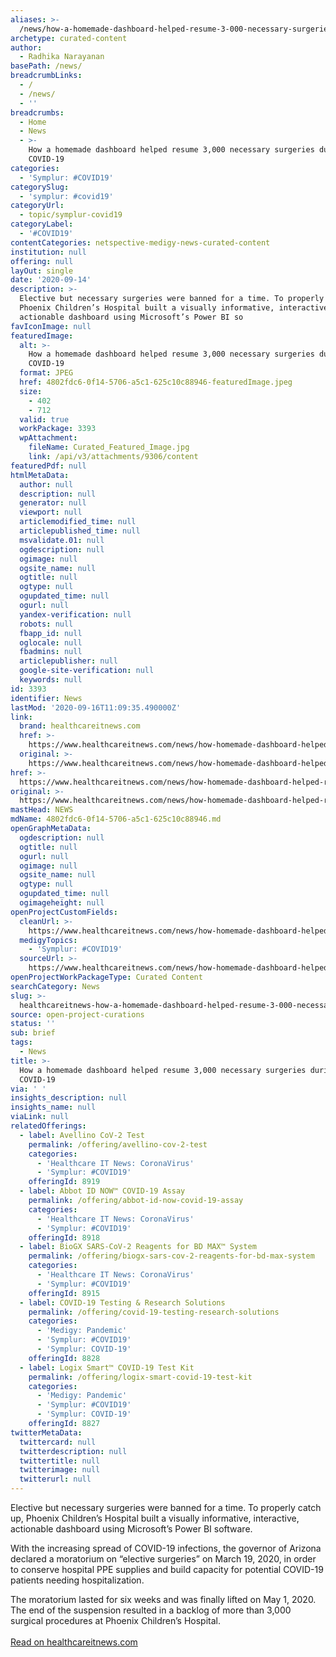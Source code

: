 ```yaml
---
aliases: >-
  /news/how-a-homemade-dashboard-helped-resume-3-000-necessary-surgeries-during-covid-19
archetype: curated-content
author:
  - Radhika Narayanan
basePath: /news/
breadcrumbLinks:
  - /
  - /news/
  - ''
breadcrumbs:
  - Home
  - News
  - >-
    How a homemade dashboard helped resume 3,000 necessary surgeries during
    COVID-19
categories:
  - 'Symplur: #COVID19'
categorySlug:
  - 'symplur: #covid19'
categoryUrl:
  - topic/symplur-covid19
categoryLabel:
  - '#COVID19'
contentCategories: netspective-medigy-news-curated-content
institution: null
offering: null
layOut: single
date: '2020-09-14'
description: >-
  Elective but necessary surgeries were banned for a time. To properly catch up,
  Phoenix Children’s Hospital built a visually informative, interactive,
  actionable dashboard using Microsoft’s Power BI so
favIconImage: null
featuredImage:
  alt: >-
    How a homemade dashboard helped resume 3,000 necessary surgeries during
    COVID-19
  format: JPEG
  href: 4802fdc6-0f14-5706-a5c1-625c10c88946-featuredImage.jpeg
  size:
    - 402
    - 712
  valid: true
  workPackage: 3393
  wpAttachment:
    fileName: Curated_Featured_Image.jpg
    link: /api/v3/attachments/9306/content
featuredPdf: null
htmlMetaData:
  author: null
  description: null
  generator: null
  viewport: null
  articlemodified_time: null
  articlepublished_time: null
  msvalidate.01: null
  ogdescription: null
  ogimage: null
  ogsite_name: null
  ogtitle: null
  ogtype: null
  ogupdated_time: null
  ogurl: null
  yandex-verification: null
  robots: null
  fbapp_id: null
  oglocale: null
  fbadmins: null
  articlepublisher: null
  google-site-verification: null
  keywords: null
id: 3393
identifier: News
lastMod: '2020-09-16T11:09:35.490000Z'
link:
  brand: healthcareitnews.com
  href: >-
    https://www.healthcareitnews.com/news/how-homemade-dashboard-helped-resume-3000-necessary-surgeries-during-covid-19
  original: >-
    https://www.healthcareitnews.com/news/how-homemade-dashboard-helped-resume-3000-necessary-surgeries-during-covid-19
href: >-
  https://www.healthcareitnews.com/news/how-homemade-dashboard-helped-resume-3000-necessary-surgeries-during-covid-19
original: >-
  https://www.healthcareitnews.com/news/how-homemade-dashboard-helped-resume-3000-necessary-surgeries-during-covid-19
mastHead: NEWS
mdName: 4802fdc6-0f14-5706-a5c1-625c10c88946.md
openGraphMetaData:
  ogdescription: null
  ogtitle: null
  ogurl: null
  ogimage: null
  ogsite_name: null
  ogtype: null
  ogupdated_time: null
  ogimageheight: null
openProjectCustomFields:
  cleanUrl: >-
    https://www.healthcareitnews.com/news/how-homemade-dashboard-helped-resume-3000-necessary-surgeries-during-covid-19
  medigyTopics:
    - 'Symplur: #COVID19'
  sourceUrl: >-
    https://www.healthcareitnews.com/news/how-homemade-dashboard-helped-resume-3000-necessary-surgeries-during-covid-19
openProjectWorkPackageType: Curated Content
searchCategory: News
slug: >-
  healthcareitnews-how-a-homemade-dashboard-helped-resume-3-000-necessary-surgeries-during-covid-19
source: open-project-curations
status: ''
sub: brief
tags:
  - News
title: >-
  How a homemade dashboard helped resume 3,000 necessary surgeries during
  COVID-19
via: ' '
insights_description: null
insights_name: null
viaLink: null
relatedOfferings:
  - label: Avellino CoV-2 Test
    permalink: /offering/avellino-cov-2-test
    categories:
      - 'Healthcare IT News: CoronaVirus'
      - 'Symplur: #COVID19'
    offeringId: 8919
  - label: Abbot ID NOW™ COVID-19 Assay
    permalink: /offering/abbot-id-now-covid-19-assay
    categories:
      - 'Healthcare IT News: CoronaVirus'
      - 'Symplur: #COVID19'
    offeringId: 8918
  - label: BioGX SARS-CoV-2 Reagents for BD MAX™ System
    permalink: /offering/biogx-sars-cov-2-reagents-for-bd-max-system
    categories:
      - 'Healthcare IT News: CoronaVirus'
      - 'Symplur: #COVID19'
    offeringId: 8915
  - label: COVID-19 Testing & Research Solutions
    permalink: /offering/covid-19-testing-research-solutions
    categories:
      - 'Medigy: Pandemic'
      - 'Symplur: #COVID19'
      - 'Symplur: COVID-19'
    offeringId: 8828
  - label: Logix Smart™ COVID-19 Test Kit
    permalink: /offering/logix-smart-covid-19-test-kit
    categories:
      - 'Medigy: Pandemic'
      - 'Symplur: #COVID19'
      - 'Symplur: COVID-19'
    offeringId: 8827
twitterMetaData:
  twittercard: null
  twitterdescription: null
  twittertitle: null
  twitterimage: null
  twitterurl: null
---
```

<p>Elective but necessary surgeries were banned for a time. To properly catch up, Phoenix Children’s Hospital built a visually informative, interactive, actionable dashboard using Microsoft’s Power BI software.</p><p>With the increasing spread of COVID-19 infections, the governor of Arizona declared a moratorium on “elective surgeries” on March 19, 2020, in order to conserve hospital PPE supplies and build capacity for potential COVID-19 patients needing hospitalization.</p><p>The moratorium lasted for six weeks and was finally lifted on May 1, 2020. The end of the suspension resulted in a backlog of more than 3,000 surgical procedures at Phoenix Children’s Hospital.<br><br><a href="https://www.healthcareitnews.com/news/how-homemade-dashboard-helped-resume-3000-necessary-surgeries-during-covid-19">Read on healthcareitnews.com</a></p>